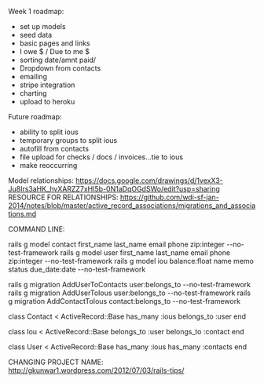 

Week 1 roadmap:
- set up models
- seed data
- basic pages and links
- I owe $ / Due to me $
- sorting date/amnt paid/
- Dropdown from contacts
- emailing
- stripe integration
- charting
- upload to heroku

Future roadmap:
- ability to split ious
- temporary groups to split ious
- autofill from contacts
- file upload for checks / docs / invoices...tie to ious
- make reoccurring

Model relationships: https://docs.google.com/drawings/d/1vexX3-Ju8Irs3aHK_hvXARZZ7xHI5b-0N1aDqOGdSWo/edit?usp=sharing
RESOURCE FOR RELATIONSHIPS: https://github.com/wdi-sf-jan-2014/notes/blob/master/active_record_associations/migrations_and_associations.md

COMMAND LINE: 

rails g model contact first_name last_name email phone zip:integer --no-test-framework
rails g model user first_name last_name email phone zip:integer --no-test-framework
rails g model iou balance:float name memo status due_date:date --no-test-framework

rails g migration AddUserToContacts user:belongs_to --no-test-framework
rails g migration AddUserToIous user:belongs_to --no-test-framework
rails g migration AddContactToIous contact:belongs_to --no-test-framework

class Contact < ActiveRecord::Base
  has_many :ious
  belongs_to :user
end

class Iou < ActiveRecord::Base
  belongs_to :user
  belongs_to :contact
end

class User < ActiveRecord::Base
  has_many :ious
  has_many :contacts
end

CHANGING PROJECT NAME:
http://gkunwar1.wordpress.com/2012/07/03/rails-tips/

